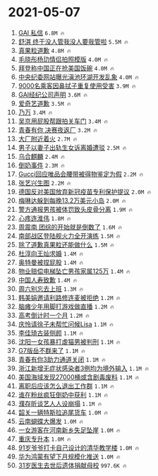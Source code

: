 # 2021-05-07

1. [GAI 私信](https://s.weibo.com/weibo?q=GAI%20%E7%A7%81%E4%BF%A1&Refer=top) `6.8M 🔥`
1. [舒淇 终于没人管我没人要我管啦](https://s.weibo.com/weibo?q=%E8%88%92%E6%B7%87%20%E7%BB%88%E4%BA%8E%E6%B2%A1%E4%BA%BA%E7%AE%A1%E6%88%91%E6%B2%A1%E4%BA%BA%E8%A6%81%E6%88%91%E7%AE%A1%E5%95%A6&Refer=top) `5.5M 🔥`
1. [真果粒道歉](https://s.weibo.com/weibo?q=%23%E7%9C%9F%E6%9E%9C%E7%B2%92%E9%81%93%E6%AD%89%23&Refer=top) `4.8M 🔥`
1. [毛晓彤杨玏情侣拍照模版](https://s.weibo.com/weibo?q=%23%E6%AF%9B%E6%99%93%E5%BD%A4%E6%9D%A8%E7%8E%8F%E6%83%85%E4%BE%A3%E6%8B%8D%E7%85%A7%E6%A8%A1%E7%89%88%23&Refer=top) `4.0M 🔥`
1. [拜登称中国正在抢美国饭碗](https://s.weibo.com/weibo?q=%23%E6%8B%9C%E7%99%BB%E7%A7%B0%E4%B8%AD%E5%9B%BD%E6%AD%A3%E5%9C%A8%E6%8A%A2%E7%BE%8E%E5%9B%BD%E9%A5%AD%E7%A2%97%23&Refer=top) `4.0M 🔥`
1. [中央纪委网站曝光滇池环湖开发乱象](https://s.weibo.com/weibo?q=%23%E4%B8%AD%E5%A4%AE%E7%BA%AA%E5%A7%94%E7%BD%91%E7%AB%99%E6%9B%9D%E5%85%89%E6%BB%87%E6%B1%A0%E7%8E%AF%E6%B9%96%E5%BC%80%E5%8F%91%E4%B9%B1%E8%B1%A1%23&Refer=top) `4.0M 🔥`
1. [9000名乘客因鼻拭子重复使用受害](https://s.weibo.com/weibo?q=%239000%E5%90%8D%E4%B9%98%E5%AE%A2%E5%9B%A0%E9%BC%BB%E6%8B%AD%E5%AD%90%E9%87%8D%E5%A4%8D%E4%BD%BF%E7%94%A8%E5%8F%97%E5%AE%B3%23&Refer=top) `3.9M 🔥`
1. [GAI经纪公司声明](https://s.weibo.com/weibo?q=%23GAI%E7%BB%8F%E7%BA%AA%E5%85%AC%E5%8F%B8%E5%A3%B0%E6%98%8E%23&Refer=top) `3.6M 🔥`
1. [爱奇艺道歉](https://s.weibo.com/weibo?q=%E7%88%B1%E5%A5%87%E8%89%BA%E9%81%93%E6%AD%89&Refer=top) `3.5M 🔥`
1. [乃万](https://s.weibo.com/weibo?q=%E4%B9%83%E4%B8%87&Refer=top) `3.4M 🔥`
1. [吴京用屁股帮跟拍关车门](https://s.weibo.com/weibo?q=%23%E5%90%B4%E4%BA%AC%E7%94%A8%E5%B1%81%E8%82%A1%E5%B8%AE%E8%B7%9F%E6%8B%8D%E5%85%B3%E8%BD%A6%E9%97%A8%23&Refer=top) `3.4M 🔥`
1. [青春有你 决赛夜返厂](https://s.weibo.com/weibo?q=%E9%9D%92%E6%98%A5%E6%9C%89%E4%BD%A0%20%E5%86%B3%E8%B5%9B%E5%A4%9C%E8%BF%94%E5%8E%82&Refer=top) `3.2M 🔥`
1. [大厂附近着火](https://s.weibo.com/weibo?q=%E5%A4%A7%E5%8E%82%E9%99%84%E8%BF%91%E7%9D%80%E7%81%AB&Refer=top) `2.7M 🔥`
1. [男子以妻子出轨生女诉离婚遭驳](https://s.weibo.com/weibo?q=%23%E7%94%B7%E5%AD%90%E4%BB%A5%E5%A6%BB%E5%AD%90%E5%87%BA%E8%BD%A8%E7%94%9F%E5%A5%B3%E8%AF%89%E7%A6%BB%E5%A9%9A%E9%81%AD%E9%A9%B3%23&Refer=top) `2.5M 🔥`
1. [乌合麒麟](https://s.weibo.com/weibo?q=%E4%B9%8C%E5%90%88%E9%BA%92%E9%BA%9F&Refer=top) `2.4M 🔥`
1. [倒奶事件](https://s.weibo.com/weibo?q=%23%E5%80%92%E5%A5%B6%E4%BA%8B%E4%BB%B6%23&Refer=top) `2.3M 🔥`
1. [Gucci回应唯品会腰带被得物鉴定为假](https://s.weibo.com/weibo?q=%23Gucci%E5%9B%9E%E5%BA%94%E5%94%AF%E5%93%81%E4%BC%9A%E8%85%B0%E5%B8%A6%E8%A2%AB%E5%BE%97%E7%89%A9%E9%89%B4%E5%AE%9A%E4%B8%BA%E5%81%87%23&Refer=top) `2.2M 🔥`
1. [张艺兴生图](https://s.weibo.com/weibo?q=%23%E5%BC%A0%E8%89%BA%E5%85%B4%E7%94%9F%E5%9B%BE%23&Refer=top) `2.2M 🔥`
1. [德国反对美国放弃新冠疫苗专利保护提议](https://s.weibo.com/weibo?q=%E5%BE%B7%E5%9B%BD%E5%8F%8D%E5%AF%B9%E7%BE%8E%E5%9B%BD%E6%94%BE%E5%BC%83%E6%96%B0%E5%86%A0%E7%96%AB%E8%8B%97%E4%B8%93%E5%88%A9%E4%BF%9D%E6%8A%A4%E6%8F%90%E8%AE%AE&Refer=top) `2.0M 🔥`
1. [梅琳达躲到每晚13.2万美元小岛](https://s.weibo.com/weibo?q=%E6%A2%85%E7%90%B3%E8%BE%BE%E8%BA%B2%E5%88%B0%E6%AF%8F%E6%99%9A13.2%E4%B8%87%E7%BE%8E%E5%85%83%E5%B0%8F%E5%B2%9B&Refer=top) `2.0M 🔥`
1. [警方通报男孩被体罚致头皮骨分离](https://s.weibo.com/weibo?q=%23%E8%AD%A6%E6%96%B9%E9%80%9A%E6%8A%A5%E7%94%B7%E5%AD%A9%E8%A2%AB%E4%BD%93%E7%BD%9A%E8%87%B4%E5%A4%B4%E7%9A%AE%E9%AA%A8%E5%88%86%E7%A6%BB%23&Refer=top) `1.9M 🔥`
1. [心疼连淮伟](https://s.weibo.com/weibo?q=%23%E5%BF%83%E7%96%BC%E8%BF%9E%E6%B7%AE%E4%BC%9F%23&Refer=top) `1.8M 🔥`
1. [周震南 团综的开始就是倒数了](https://s.weibo.com/weibo?q=%E5%91%A8%E9%9C%87%E5%8D%97%20%E5%9B%A2%E7%BB%BC%E7%9A%84%E5%BC%80%E5%A7%8B%E5%B0%B1%E6%98%AF%E5%80%92%E6%95%B0%E4%BA%86&Refer=top) `1.6M 🔥`
1. [南部战区登陆舰火力全开演练](https://s.weibo.com/weibo?q=%23%E5%8D%97%E9%83%A8%E6%88%98%E5%8C%BA%E7%99%BB%E9%99%86%E8%88%B0%E7%81%AB%E5%8A%9B%E5%85%A8%E5%BC%80%E6%BC%94%E7%BB%83%23&Refer=top) `1.5M 🔥`
1. [除了道歉真果粒还能做什么](https://s.weibo.com/weibo?q=%23%E9%99%A4%E4%BA%86%E9%81%93%E6%AD%89%E7%9C%9F%E6%9E%9C%E7%B2%92%E8%BF%98%E8%83%BD%E5%81%9A%E4%BB%80%E4%B9%88%23&Refer=top) `1.5M 🔥`
1. [杜淳向王灿求婚](https://s.weibo.com/weibo?q=%23%E6%9D%9C%E6%B7%B3%E5%90%91%E7%8E%8B%E7%81%BF%E6%B1%82%E5%A9%9A%23&Refer=top) `1.4M 🔥`
1. [奥特曼被捏屁股](https://s.weibo.com/weibo?q=%E5%A5%A5%E7%89%B9%E6%9B%BC%E8%A2%AB%E6%8D%8F%E5%B1%81%E8%82%A1&Refer=top) `1.4M 🔥`
1. [物业赔偿电梯坠亡男孩家属125万](https://s.weibo.com/weibo?q=%E7%89%A9%E4%B8%9A%E8%B5%94%E5%81%BF%E7%94%B5%E6%A2%AF%E5%9D%A0%E4%BA%A1%E7%94%B7%E5%AD%A9%E5%AE%B6%E5%B1%9E125%E4%B8%87&Refer=top) `1.4M 🔥`
1. [中国人寿致歉](https://s.weibo.com/weibo?q=%E4%B8%AD%E5%9B%BD%E4%BA%BA%E5%AF%BF%E8%87%B4%E6%AD%89&Refer=top) `1.4M 🔥`
1. [周六别忘去上班](https://s.weibo.com/weibo?q=%23%E5%91%A8%E5%85%AD%E5%88%AB%E5%BF%98%E5%8E%BB%E4%B8%8A%E7%8F%AD%23&Refer=top) `1.3M 🔥`
1. [韩美娟邀请利路修连麦被拒绝](https://s.weibo.com/weibo?q=%23%E9%9F%A9%E7%BE%8E%E5%A8%9F%E9%82%80%E8%AF%B7%E5%88%A9%E8%B7%AF%E4%BF%AE%E8%BF%9E%E9%BA%A6%E8%A2%AB%E6%8B%92%E7%BB%9D%23&Refer=top) `1.2M 🔥`
1. [脑瘫少年用脚打游戏做直播](https://s.weibo.com/weibo?q=%23%E8%84%91%E7%98%AB%E5%B0%91%E5%B9%B4%E7%94%A8%E8%84%9A%E6%89%93%E6%B8%B8%E6%88%8F%E5%81%9A%E7%9B%B4%E6%92%AD%23&Refer=top) `1.2M 🔥`
1. [高考倒计时一个月](https://s.weibo.com/weibo?q=%23%E9%AB%98%E8%80%83%E5%80%92%E8%AE%A1%E6%97%B6%E4%B8%80%E4%B8%AA%E6%9C%88%23&Refer=top) `1.2M 🔥`
1. [庆怜请徐子未帮忙问候Lisa](https://s.weibo.com/weibo?q=%23%E5%BA%86%E6%80%9C%E8%AF%B7%E5%BE%90%E5%AD%90%E6%9C%AA%E5%B8%AE%E5%BF%99%E9%97%AE%E5%80%99Lisa%23&Refer=top) `1.1M 🔥`
1. [李佳琦古装侧颜](https://s.weibo.com/weibo?q=%23%E6%9D%8E%E4%BD%B3%E7%90%A6%E5%8F%A4%E8%A3%85%E4%BE%A7%E9%A2%9C%23&Refer=top) `1.1M 🔥`
1. [沈阳一女孩暴打虐猫男被判刑](https://s.weibo.com/weibo?q=%E6%B2%88%E9%98%B3%E4%B8%80%E5%A5%B3%E5%AD%A9%E6%9A%B4%E6%89%93%E8%99%90%E7%8C%AB%E7%94%B7%E8%A2%AB%E5%88%A4%E5%88%91&Refer=top) `1.1M 🔥`
1. [G7版岳不群来了](https://s.weibo.com/weibo?q=%23G7%E7%89%88%E5%B2%B3%E4%B8%8D%E7%BE%A4%E6%9D%A5%E4%BA%86%23&Refer=top) `1.1M 🔥`
1. [青春有你3助力通道关闭](https://s.weibo.com/weibo?q=%23%E9%9D%92%E6%98%A5%E6%9C%89%E4%BD%A03%E5%8A%A9%E5%8A%9B%E9%80%9A%E9%81%93%E5%85%B3%E9%97%AD%23&Refer=top) `1.1M 🔥`
1. [浙江新增无症状感染者3例均为境外输入](https://s.weibo.com/weibo?q=%E6%B5%99%E6%B1%9F%E6%96%B0%E5%A2%9E%E6%97%A0%E7%97%87%E7%8A%B6%E6%84%9F%E6%9F%93%E8%80%853%E4%BE%8B%E5%9D%87%E4%B8%BA%E5%A2%83%E5%A4%96%E8%BE%93%E5%85%A5&Refer=top) `1.1M 🔥`
1. [美国海域发现27000桶或含剧毒废料](https://s.weibo.com/weibo?q=%23%E7%BE%8E%E5%9B%BD%E6%B5%B7%E5%9F%9F%E5%8F%91%E7%8E%B027000%E6%A1%B6%E6%88%96%E5%90%AB%E5%89%A7%E6%AF%92%E5%BA%9F%E6%96%99%23&Refer=top) `1.1M 🔥`
1. [离职后应该怎么退出工作群](https://s.weibo.com/weibo?q=%23%E7%A6%BB%E8%81%8C%E5%90%8E%E5%BA%94%E8%AF%A5%E6%80%8E%E4%B9%88%E9%80%80%E5%87%BA%E5%B7%A5%E4%BD%9C%E7%BE%A4%23&Refer=top) `1.1M 🔥`
1. [谁在粉丝疯狂倒奶中获利](https://s.weibo.com/weibo?q=%23%E8%B0%81%E5%9C%A8%E7%B2%89%E4%B8%9D%E7%96%AF%E7%8B%82%E5%80%92%E5%A5%B6%E4%B8%AD%E8%8E%B7%E5%88%A9%23&Refer=top) `1.1M 🔥`
1. [濮存昕谈艺人人设崩塌](https://s.weibo.com/weibo?q=%23%E6%BF%AE%E5%AD%98%E6%98%95%E8%B0%88%E8%89%BA%E4%BA%BA%E4%BA%BA%E8%AE%BE%E5%B4%A9%E5%A1%8C%23&Refer=top) `1.1M 🔥`
1. [韶关一辆特斯拉追尾货车](https://s.weibo.com/weibo?q=%23%E9%9F%B6%E5%85%B3%E4%B8%80%E8%BE%86%E7%89%B9%E6%96%AF%E6%8B%89%E8%BF%BD%E5%B0%BE%E8%B4%A7%E8%BD%A6%23&Refer=top) `1.0M 🔥`
1. [云南蝴蝶大爆发](https://s.weibo.com/weibo?q=%23%E4%BA%91%E5%8D%97%E8%9D%B4%E8%9D%B6%E5%A4%A7%E7%88%86%E5%8F%91%23&Refer=top) `1.0M 🔥`
1. [一女游客在河南新乡失足坠崖](https://s.weibo.com/weibo?q=%23%E4%B8%80%E5%A5%B3%E6%B8%B8%E5%AE%A2%E5%9C%A8%E6%B2%B3%E5%8D%97%E6%96%B0%E4%B9%A1%E5%A4%B1%E8%B6%B3%E5%9D%A0%E5%B4%96%23&Refer=top) `1.0M 🔥`
1. [重庆专升本](https://s.weibo.com/weibo?q=%E9%87%8D%E5%BA%86%E4%B8%93%E5%8D%87%E6%9C%AC&Refer=top) `1.0M 🔥`
1. [91岁爷爷打卡自己设计的清华教学楼](https://s.weibo.com/weibo?q=%2391%E5%B2%81%E7%88%B7%E7%88%B7%E6%89%93%E5%8D%A1%E8%87%AA%E5%B7%B1%E8%AE%BE%E8%AE%A1%E7%9A%84%E6%B8%85%E5%8D%8E%E6%95%99%E5%AD%A6%E6%A5%BC%23&Refer=top) `1.0M 🔥`
1. [华为鸿蒙有望下月规模化推送](https://s.weibo.com/weibo?q=%23%E5%8D%8E%E4%B8%BA%E9%B8%BF%E8%92%99%E6%9C%89%E6%9C%9B%E4%B8%8B%E6%9C%88%E8%A7%84%E6%A8%A1%E5%8C%96%E6%8E%A8%E9%80%81%23&Refer=top) `1.0M 🔥`
1. [31岁医生去世后遗体捐献母校](https://s.weibo.com/weibo?q=31%E5%B2%81%E5%8C%BB%E7%94%9F%E5%8E%BB%E4%B8%96%E5%90%8E%E9%81%97%E4%BD%93%E6%8D%90%E7%8C%AE%E6%AF%8D%E6%A0%A1&Refer=top) `997.6K 🔥`
